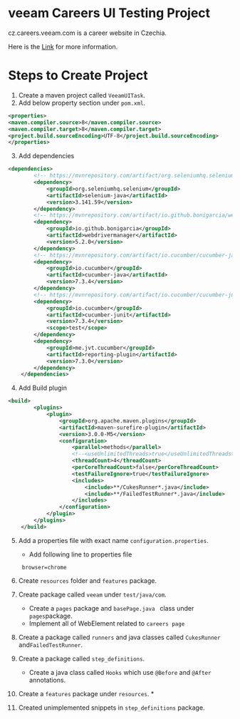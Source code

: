 # veeam Careers UI Testing Project
cz.careers.veeam.com is a career website in Czechia.

Here is the [Link](https://cz.careers.veeam.com/company) for more information.

# Steps to Create Project
1. Create a maven project called `VeeamUITask`.
2. Add below property section under `pom.xml`.
```xml
<properties>
<maven.compiler.source>8</maven.compiler.source>
<maven.compiler.target>8</maven.compiler.target>
<project.build.sourceEncoding>UTF-8</project.build.sourceEncoding>
</properties>
```
3. Add dependencies
```xml
<dependencies>
        <!-- https://mvnrepository.com/artifact/org.seleniumhq.selenium/selenium-java -->
        <dependency>
            <groupId>org.seleniumhq.selenium</groupId>
            <artifactId>selenium-java</artifactId>
            <version>3.141.59</version>
        </dependency>
        <!-- https://mvnrepository.com/artifact/io.github.bonigarcia/webdrivermanager -->
        <dependency>
            <groupId>io.github.bonigarcia</groupId>
            <artifactId>webdrivermanager</artifactId>
            <version>5.2.0</version>
        </dependency>
        <!-- https://mvnrepository.com/artifact/io.cucumber/cucumber-java -->
        <dependency>
            <groupId>io.cucumber</groupId>
            <artifactId>cucumber-java</artifactId>
            <version>7.3.4</version>
        </dependency>
        <!-- https://mvnrepository.com/artifact/io.cucumber/cucumber-junit -->
        <dependency>
            <groupId>io.cucumber</groupId>
            <artifactId>cucumber-junit</artifactId>
            <version>7.3.4</version>
            <scope>test</scope>
        </dependency>
        <dependency>
            <groupId>me.jvt.cucumber</groupId>
            <artifactId>reporting-plugin</artifactId>
            <version>7.3.0</version>
        </dependency>
    </dependencies>
```

4. Add Build plugin
```xml
<build>
        <plugins>
            <plugin>
                <groupId>org.apache.maven.plugins</groupId>
                <artifactId>maven-surefire-plugin</artifactId>
                <version>3.0.0-M5</version>
                <configuration>
                    <parallel>methods</parallel>
                    <!--<useUnlimitedThreads>true</useUnlimitedThreads>-->
                    <threadCount>4</threadCount>
                    <perCoreThreadCount>false</perCoreThreadCount>
                    <testFailureIgnore>true</testFailureIgnore>
                    <includes>
                        <include>**/CukesRunner*.java</include>
                        <include>**/FailedTestRunner*.java</include>
                    </includes>
                </configuration>
            </plugin>
        </plugins>
    </build>
```
5. Add a properties file with exact name `configuration.properties`.
    * Add following line to properties file
   ```properties
    browser=chrome
    ```
6. Create `resources` folder and `features` package.
7. Create package called `veeam` under `test/java/com`.
    * Create a `pages` package and `basePage.java ` class under `pages`package.
    * Implement all of WebElement related to `careers page`


8. Create a package called `runners` and java classes called `CukesRunner` and`FailedTestRunner`.
9. Create a package called `step_definitions`.
    * Create a java class called `Hooks` which use `@Before` and `@After` annotations.
10. Create a `features` package under `resources`.
    * 
11. Created unimplemented snippets in `step_definitions` package.